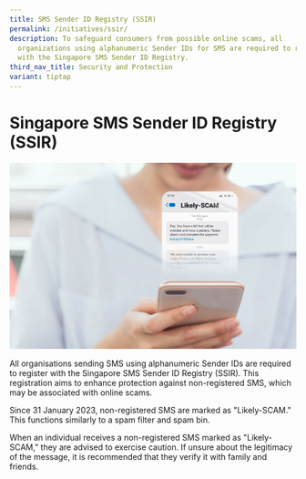 ```yaml
---
title: SMS Sender ID Registry (SSIR)
permalink: /initiatives/ssir/
description: To safeguard consumers from possible online scams, all
  organizations using alphanumeric Sender IDs for SMS are required to register
  with the Singapore SMS Sender ID Registry.
third_nav_title: Security and Protection
variant: tiptap
---
```

# Singapore SMS Sender ID Registry (SSIR)

![Singapore SMS Sender ID Registry](/images/initiatives/overview-pages/ssir-overview.jpg)

All organisations sending SMS using alphanumeric Sender IDs are required to register with the Singapore SMS Sender ID Registry (SSIR). This registration aims to enhance protection against non-registered SMS, which may be associated with online scams.

Since 31 January 2023, non-registered SMS are marked as "Likely-SCAM." This functions similarly to a spam filter and spam bin.

When an individual receives a non-registered SMS marked as "Likely-SCAM," they are advised to exercise caution. If unsure about the legitimacy of the message, it is recommended that they verify it with family and friends.